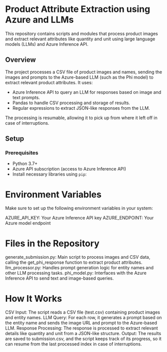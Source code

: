
# Product Attribute Extraction using Azure and LLMs

This repository contains scripts and modules that process product images and extract relevant attributes like quantity and unit using large language models (LLMs) and Azure Inference API.

## Overview

The project processes a CSV file of product images and names, sending the images and prompts to the Azure-based LLM (such as the Phi model) to extract relevant product attributes. It uses:
- Azure Inference API to query an LLM for responses based on image and text prompts.
- Pandas to handle CSV processing and storage of results.
- Regular expressions to extract JSON-like responses from the LLM.

The processing is resumable, allowing it to pick up from where it left off in case of interruptions.

## Setup

### Prerequisites

- Python 3.7+
- Azure API subscription (access to Azure Inference API)
- Install necessary libraries using `pip`:



# Environment Variables
Make sure to set up the following environment variables in your system:

AZURE_API_KEY: Your Azure Inference API key
AZURE_ENDPOINT: Your Azure model endpoint
# Files in the Repository
generate_submission.py: Main script to process images and CSV data, calling the get_phi_response function to extract product attributes.
llm_processor.py: Handles prompt generation logic for entity names and other LLM processing tasks.
phi_model.py: Interfaces with the Azure Inference API to send text and image-based queries.
# How It Works
CSV Input: The script reads a CSV file (test.csv) containing product images and entity names.
LLM Query: For each row, it generates a prompt based on the entity name and sends the image URL and prompt to the Azure-based LLM.
Response Processing: The response is processed to extract relevant details like quantity and unit from a JSON-like structure.
Output: The results are saved to submission.csv, and the script keeps track of its progress, so it can resume from the last processed index in case of interruptions.
